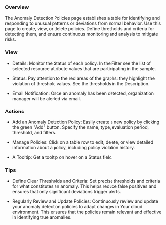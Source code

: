 ### Overview

The Anomaly Detection Policies page establishes a table for 
identifying and responding to unusual patterns or deviations 
from normal behavior. Use this page to create, view, or delete 
policies. Define thresholds and criteria for detecting them, 
and ensure continuous monitoring and analysis to mitigate risks. 

### View

- Details: Monitor the Status of each policy. In the Filter see the list of selected resource attribute values that are participating in the sample. 

- Status: Pay attention to the red areas of the graphs: they highlight the violation of threshold values. See the thresholds in the Description.

- Email Notification: Once an anomaly has been detected, organization manager will be alerted via email.

### Actions

- Add an Anomaly Detection Policy: Easily create a new policy by clicking the green "Add" button. Specify the name, type, evaluation period, threshold, and filters.

- Manage Policies: Click on a table row to edit, delete, or view detailed information about a policy, including policy violation history.

- A Tooltip: Get a tooltip on hover on a Status field.

### Tips

- Define Clear Thresholds and Criteria: Set precise thresholds and criteria for what constitutes an anomaly. This helps reduce false positives and ensures that only significant deviations trigger alerts.

- Regularly Review and Update Policies: Continuously review and update your anomaly detection policies to adapt changes in Your cloud environment. This ensures that the policies remain relevant and effective in identifying true anomalies.